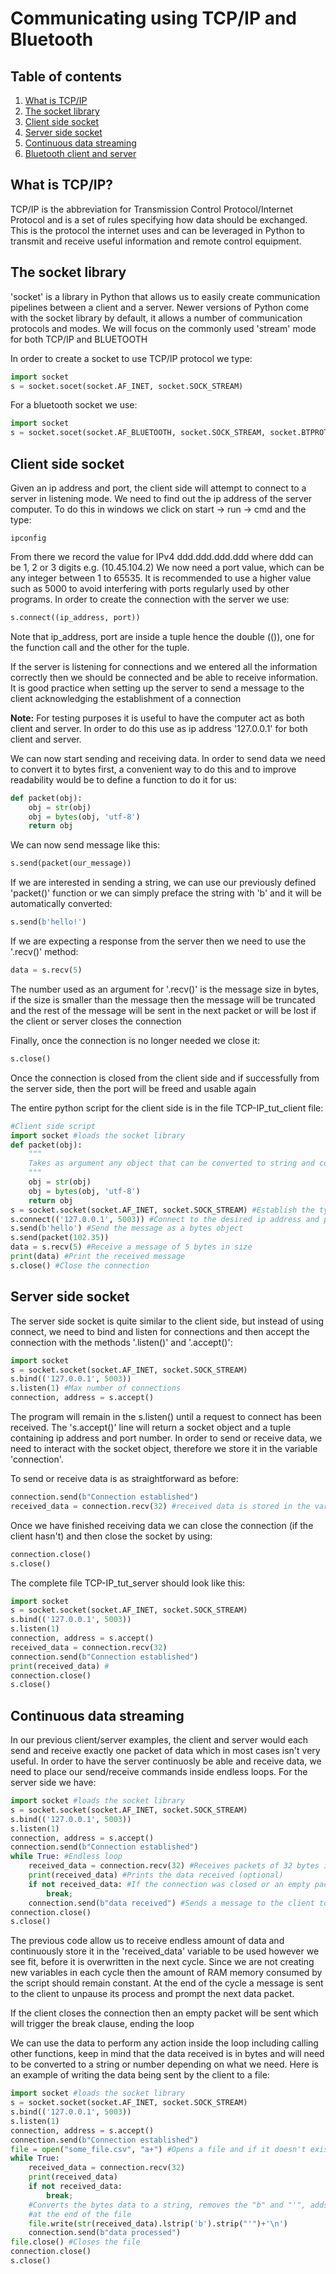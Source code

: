 # Communicating using TCP/IP and Bluetooth

## Table of contents
1. [What is TCP/IP](#item1)
2. [The socket library](#item2)
3. [Client side socket](#item3)
4. [Server side socket](#item4)
5. [Continuous data streaming](#item5)
6. [Bluetooth client and server](#item6)


## What is TCP/IP? <a name="item1"></a>
TCP/IP is the abbreviation for Transmission Control Protocol/Internet Protocol and is a set of rules specifying how
data should be exchanged. This is the protocol the internet uses and can be leveraged in Python to transmit and receive
useful information and remote control equipment.


## The socket library <a name="item2"></a>
'socket' is a library in Python that allows us to easily create communication pipelines between a client and a server.
Newer versions of Python come with the socket library by default, it allows a number of communication protocols and 
modes. We will focus on the commonly used 'stream' mode for both TCP/IP and BLUETOOTH

In order to create a socket to use TCP/IP protocol we type:
```python
import socket
s = socket.socet(socket.AF_INET, socket.SOCK_STREAM)
```

For a bluetooth socket we use:
```python
import socket
s = socket.socet(socket.AF_BLUETOOTH, socket.SOCK_STREAM, socket.BTPROTO)
```


## Client side socket <a name="item3"></a>
Given an ip address and port, the client side will attempt to connect to a server in listening mode.
We need to find out the ip address of the server computer. To do this in windows we click on start -> run -> cmd
and the type:
```
ipconfig
```
From there we record the value for IPv4 ddd.ddd.ddd.ddd  where ddd can be 1, 2 or 3 digits e.g. (10.45.104.2)
We now need a port value, which can be any integer between 1 to 65535. It is recommended to use a higher value such as
5000 to avoid interfering with ports regularly used by other programs.
In order to create the connection with the server we use:
```python
s.connect((ip_address, port))
```
Note that ip_address, port are inside a tuple hence the double (()), one for the function call and the other for the
tuple.

If the server is listening for connections and we entered all the information correctly then we should be connected
and be able to receive information. It is good practice when setting up the server to send a message to the client
acknowledging the establishment of a connection

<b>Note:</b>
For testing purposes it is useful to have the computer act as both client and server. In order to do this use as ip
address '127.0.0.1' for both client and server.

We can now start sending and receiving data. In order to send data we need to convert it to bytes first, a convenient
way to do this and to improve readability would be to define a function to do it for us:
```python
def packet(obj):
    obj = str(obj)
    obj = bytes(obj, 'utf-8')
    return obj
```

We can now send message like this:
```python
s.send(packet(our_message))
```
If we are interested in sending a string, we can use our previously defined 'packet()' function or we can simply preface
the string with 'b' and it will be automatically converted:
```python
s.send(b'hello!')
```

If we are expecting a response from the server then we need to use the '.recv()' method:
```python
data = s.recv(5)
```
The number used as an argument for '.recv()' is the message size in bytes, if the size is smaller than the message then
the message will be truncated and the rest of the message will be sent in the next packet or will be lost if the
client or server closes the connection

Finally, once the connection is no longer needed we close it:
```python
s.close()
```
Once the connection is closed from the client side and if successfully from the server side, then the port will be
freed and usable again

The entire python script for the client side is in the file TCP-IP_tut_client file:
```python
#Client side script
import socket #loads the socket library
def packet(obj):
    """
    Takes as argument any object that can be converted to string and converts it to bytes
    """
    obj = str(obj)
    obj = bytes(obj, 'utf-8')
    return obj
s = socket.socket(socket.AF_INET, socket.SOCK_STREAM) #Establish the type of socket we want
s.connect(('127.0.0.1', 5003)) #Connect to the desired ip address and port
s.send(b'hello') #Send the message as a bytes object
s.send(packet(102.35))
data = s.recv(5) #Receive a message of 5 bytes in size
print(data) #Print the received message
s.close() #Close the connection
```


## Server side socket <a name="item4"></a>

The server side socket is quite similar to the client side, but instead of using connect, we need to bind and listen 
for connections and then accept the connection with the methods '.listen()' and '.accept()':
```python
import socket
s = socket.socket(socket.AF_INET, socket.SOCK_STREAM)
s.bind(('127.0.0.1', 5003))
s.listen(1) #Max number of connections
connection, address = s.accept()
```
The program will remain in the s.listen() until a request to connect has been received. The 's.accept()' line will
return a socket object and a tuple containing ip address and port number. In order to send or receive data, we need
to interact with the socket object, therefore we store it in the variable 'connection'.

To send or receive data is as straightforward as before:
```python
connection.send(b"Connection established")
received_data = connection.recv(32) #received data is stored in the variable 'data'
```

Once we have finished receiving data we can close the connection (if the client hasn't) and then close the socket by
using:
```python
connection.close()
s.close()
```

The complete file TCP-IP_tut_server should look like this:
```python
import socket
s = socket.socket(socket.AF_INET, socket.SOCK_STREAM)
s.bind(('127.0.0.1', 5003))
s.listen(1)
connection, address = s.accept()
received_data = connection.recv(32)
connection.send(b"Connection established")
print(received_data) #
connection.close()
s.close()
```


## Continuous data streaming <a name="item5"></a>
In our previous client/server examples, the client and server would each send and receive exactly one packet of data
which in most cases isn't very useful. In order to have the server continuosly be able and receive data, we need to
place our send/receive commands inside endless loops. For the server side we have:

```python
import socket #loads the socket library
s = socket.socket(socket.AF_INET, socket.SOCK_STREAM)
s.bind(('127.0.0.1', 5003))
s.listen(1)
connection, address = s.accept()
connection.send(b"Connection established")
while True: #Endless loop
    received_data = connection.recv(32) #Receives packets of 32 bytes in size
    print(received_data) #Prints the data received (optional)
    if not received_data: #If the connection was closed or an empty packet sent, breaks the endless loop
        break;
    connection.send(b"data received") #Sends a message to the client to prompt the next packet
connection.close()
s.close()
```

The previous code allow us to receive endless amount of data and continuously store it in the 'received_data' variable
to be used however we see fit, before it is overwritten in the next cycle. Since we are not creating new variables
in each cycle then the amount of RAM memory consumed by the script should remain constant. At the end of the cycle
a message is sent to the client to unpause its process and prompt the next data packet.

If the client closes the connection then an empty packet will be sent which will trigger the break clause, ending the
loop

We can use the data to perform any action inside the loop including calling other functions, keep in mind that the data
received is in bytes and will need to be converted to a string or number depending on what we need. Here is an example
of writing the data being sent by the client to a file:
```python
import socket #loads the socket library
s = socket.socket(socket.AF_INET, socket.SOCK_STREAM)
s.bind(('127.0.0.1', 5003))
s.listen(1)
connection, address = s.accept()
connection.send(b"Connection established")
file = open("some_file.csv", "a+") #Opens a file and if it doesn't exist creates it, in append mode
while True:
    received_data = connection.recv(32)
    print(received_data)
    if not received_data:
        break;
    #Converts the bytes data to a string, removes the "b" and "'", adds a newline character and stores the result 
    #at the end of the file
    file.write(str(received_data).lstrip('b').strip("'")+'\n') 
    connection.send(b"data processed")
file.close() #Closes the file
connection.close()
s.close()
```



